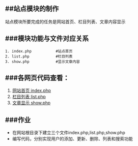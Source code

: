 ##站点模块的制作
---

站点模块所要完成的任务是网站首页、栏目列表、文章内容显示


###模块功能与文件对应关系
---
    1. index.php           #站点首页
    2. list.php            #栏目列表
    3. show.php            #显示文章内容


###各网页代码查看：
---

1. [网站首页 index.php](index.php)
2. [栏目列表 list.php](list.php)
3. [文章显示 show.php](show.php)

###作业
---

* 在网站根目录下建立三个文件index.php,list.php,show.php
* 编写代码，分别实现用户的添加、更新、删除、列表和搜索功能

